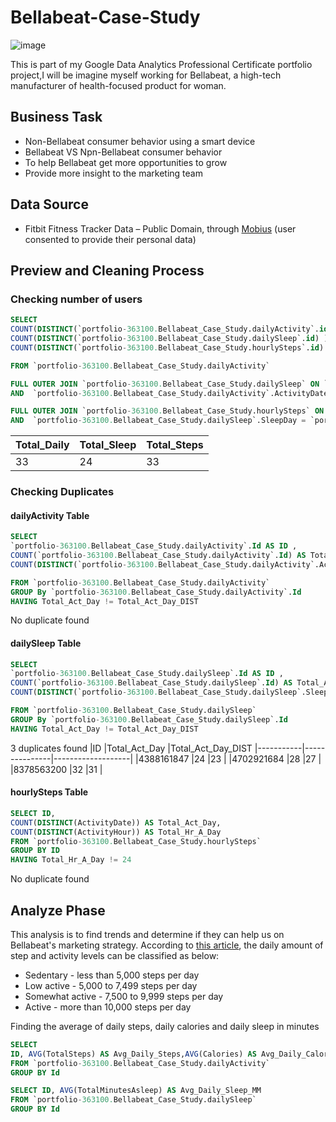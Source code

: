 # Bellabeat-Case-Study
![image](https://user-images.githubusercontent.com/113477899/192513352-a094f40f-1a1c-45b7-846f-ea69c43f8443.png)

This is part of my Google Data Analytics Professional Certificate portfolio project,I will be imagine myself working for Bellabeat, a high-tech manufacturer of health-focused product for woman. 

## Business Task
* Non-Bellabeat consumer behavior using a smart device
* Bellabeat VS Npn-Bellabeat consumer behavior
* To help Bellabeat get more opportunities to grow
* Provide more insight to the marketing team

## Data Source
* Fitbit Fitness Tracker Data – Public Domain, through [Mobius](https://www.kaggle.com/arashnic/datasets) (user consented to provide their personal data)

## Preview and Cleaning Process 

### Checking number of users
```sql
SELECT  
COUNT(DISTINCT(`portfolio-363100.Bellabeat_Case_Study.dailyActivity`.id) )AS Total_Daily_Activity_ID,
COUNT(DISTINCT(`portfolio-363100.Bellabeat_Case_Study.dailySleep`.id) ) AS Total_Sleep_ID,
COUNT(DISTINCT(`portfolio-363100.Bellabeat_Case_Study.hourlySteps`.id) ) AS Total_Steps_ID

FROM `portfolio-363100.Bellabeat_Case_Study.dailyActivity` 

FULL OUTER JOIN `portfolio-363100.Bellabeat_Case_Study.dailySleep` ON `portfolio-363100.Bellabeat_Case_Study.dailyActivity`.ID = `portfolio-363100.Bellabeat_Case_Study.dailySleep`.ID
AND  `portfolio-363100.Bellabeat_Case_Study.dailyActivity`.ActivityDate = `portfolio-363100.Bellabeat_Case_Study.dailySleep`.SleepDay

FULL OUTER JOIN `portfolio-363100.Bellabeat_Case_Study.hourlySteps` ON `portfolio-363100.Bellabeat_Case_Study.dailySleep`.ID = `portfolio-363100.Bellabeat_Case_Study.hourlySteps`.ID
AND  `portfolio-363100.Bellabeat_Case_Study.dailySleep`.SleepDay = `portfolio-363100.Bellabeat_Case_Study.hourlySteps`.ActivityDate
```
|Total_Daily |Total_Sleep|Total_Steps
|------------|-----------|-----------|
|33          |24         |33         |

### Checking Duplicates

#### dailyActivity Table
```sql
SELECT  
`portfolio-363100.Bellabeat_Case_Study.dailyActivity`.Id AS ID , 
COUNT(`portfolio-363100.Bellabeat_Case_Study.dailyActivity`.Id) AS Total_Act_Day, 
COUNT(DISTINCT(`portfolio-363100.Bellabeat_Case_Study.dailyActivity`.ActivityDate)) AS Total_Act_Day_DIST

FROM `portfolio-363100.Bellabeat_Case_Study.dailyActivity` 
GROUP By `portfolio-363100.Bellabeat_Case_Study.dailyActivity`.Id
HAVING Total_Act_Day != Total_Act_Day_DIST
```
No duplicate found

#### dailySleep Table
```sql
SELECT  
`portfolio-363100.Bellabeat_Case_Study.dailySleep`.Id AS ID , 
COUNT(`portfolio-363100.Bellabeat_Case_Study.dailySleep`.Id) AS Total_Act_Day, 
COUNT(DISTINCT(`portfolio-363100.Bellabeat_Case_Study.dailySleep`.SleepDay)) AS Total_Act_Day_DIST

FROM `portfolio-363100.Bellabeat_Case_Study.dailySleep` 
GROUP By `portfolio-363100.Bellabeat_Case_Study.dailySleep`.Id
HAVING Total_Act_Day != Total_Act_Day_DIST
```
3 duplicates found
|ID   	    |Total_Act_Day	|Total_Act_Day_DIST	
|-----------|---------------|-------------------|
|4388161847 |24             |23                 |
|4702921684 |28             |27                 |
|8378563200 |32             |31                 |

#### hourlySteps Table
```sql
SELECT ID,
COUNT(DISTINCT(ActivityDate)) AS Total_Act_Day,
COUNT(DISTINCT(ActivityHour)) AS Total_Hr_A_Day
FROM `portfolio-363100.Bellabeat_Case_Study.hourlySteps`
GROUP BY ID 
HAVING Total_Hr_A_Day != 24
```
No duplicate found

## Analyze Phase

This analysis is to find trends and determine if they can help us on Bellabeat's marketing strategy.
According to [this article](https://www.10000steps.org.au/articles/healthy-lifestyles/counting-steps/), the daily amount of step and activity levels can be classified as below:
* Sedentary - less than 5,000 steps per day 
* Low active - 5,000 to 7,499 steps per day
* Somewhat active - 7,500 to 9,999 steps per day
* Active - more than 10,000 steps per day

Finding the average of daily steps, daily calories and daily sleep in minutes
```sql
SELECT  
ID, AVG(TotalSteps) AS Avg_Daily_Steps,AVG(Calories) AS Avg_Daily_Calories,
FROM `portfolio-363100.Bellabeat_Case_Study.dailyActivity` 
GROUP BY Id
```
```sql
SELECT ID, AVG(TotalMinutesAsleep) AS Avg_Daily_Sleep_MM
FROM `portfolio-363100.Bellabeat_Case_Study.dailySleep` 
GROUP BY Id
```
